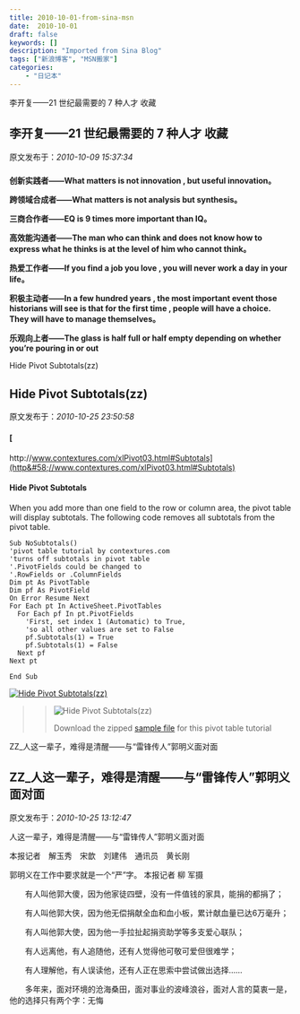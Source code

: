 ```yaml
---
title: 2010-10-01-from-sina-msn
date:  2010-10-01
draft: false
keywords: []
description: "Imported from Sina Blog"
tags: ["新浪博客", "MSN搬家"]
categories: 
    - "日记本"
---
```

李开复——21 世纪最需要的 7 种人才 收藏
## 李开复——21 世纪最需要的 7 种人才 收藏

 原文发布于：*2010-10-09 15:37:34*

###  

**创新实践者——What matters is not innovation , but useful
innovation。**

**跨领域合成者——What matters is not analysis but
synthesis。**

**三商合作者——EQ is 9 times more important than
IQ。**

**高效能沟通者——The man who can think and does not know how to
express what he thinks is at the level of him who cannot
think。**

**热爱工作者——If you find a job you love , you will never work
a day in your life。**

**积极主动者——In a few hundred years , the most important event
those historians will see is that for the first time , people will
have a choice. They will have to manage themselves。**

**乐观向上者——The glass is half full or half empty depending on
whether you’re pouring in or out**


Hide Pivot Subtotals(zz)
## Hide Pivot Subtotals(zz)

 原文发布于：*2010-10-25 23:50:58*

#### [
http&#58;//www.contextures.com/xlPivot03.html#Subtotals](http&#58;//www.contextures.com/xlPivot03.html#Subtotals)

#### Hide Pivot Subtotals

When you add more than one field to the row or column area, the
pivot table will display subtotals. The following code removes all
subtotals from the pivot table.

    
    Sub NoSubtotals()
    'pivot table tutorial by contextures.com
    'turns off subtotals in pivot table
    '.PivotFields could be changed to
    '.RowFields or .ColumnFields
    Dim pt As PivotTable
    Dim pf As PivotField
    On Error Resume Next
    For Each pt In ActiveSheet.PivotTables
      For Each pf In pt.PivotFields
        'First, set index 1 (Automatic) to True,
        'so all other values are set to False
        pf.Subtotals(1) = True
        pf.Subtotals(1) = False
      Next pf
    Next pt
    
    End Sub
    

[![Hide&nbsp;<wbr>Pivot&nbsp;<wbr>Subtotals(zz)](http&#58;//www.contextures.com/images/scrollup.gif)](http&#58;//www.contextures.com/#Top)

> > ![Hide&nbsp;<wbr>Pivot&nbsp;<wbr>Subtotals(zz)](http&#58;//www.contextures.com/images/pt12.gif)
> > 
> > Download the zipped [sample
> > file](http&#58;//www.contextures.com/PivotSales.zip) for this pivot table tutorial


ZZ_人这一辈子，难得是清醒——与“雷锋传人”郭明义面对面
## ZZ_人这一辈子，难得是清醒——与“雷锋传人”郭明义面对面

 原文发布于：*2010-10-25 13:12:47*

人这一辈子，难得是清醒——与“雷锋传人”郭明义面对面

本报记者　解玉秀　宋歆　刘建伟　通讯员　黄长刚

郭明义在工作中要求就是一个“严”字。 本报记者 柳 军摄

　　有人叫他郭大傻，因为他家徒四壁，没有一件值钱的家具，能捐的都捐了；

　　有人叫他郭大侠，因为他无偿捐献全血和血小板，累计献血量已达6万毫升；

　　有人叫他郭大使，因为他一手拉扯起捐资助学等多支爱心联队；

　　有人远离他，有人追随他，还有人觉得他可敬可爱但很难学；

　　有人理解他，有人误读他，还有人正在思索中尝试做出选择……

　　多年来，面对环境的沧海桑田，面对事业的波峰浪谷，面对人言的莫衷一是，他的选择只有两个字：无悔



